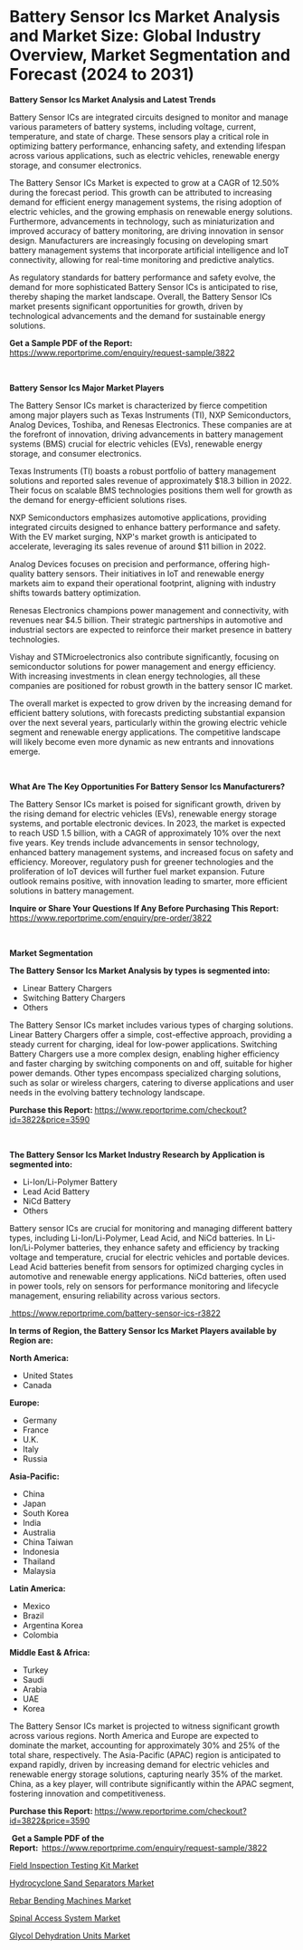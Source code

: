 <p><h1>Battery Sensor Ics Market Analysis and Market Size: Global Industry Overview, Market Segmentation and Forecast (2024 to 2031)</h1></p><p><strong>Battery Sensor Ics Market Analysis and Latest Trends</strong></p>
<p><p>Battery Sensor ICs are integrated circuits designed to monitor and manage various parameters of battery systems, including voltage, current, temperature, and state of charge. These sensors play a critical role in optimizing battery performance, enhancing safety, and extending lifespan across various applications, such as electric vehicles, renewable energy storage, and consumer electronics.</p><p>The Battery Sensor ICs Market is expected to grow at a CAGR of 12.50% during the forecast period. This growth can be attributed to increasing demand for efficient energy management systems, the rising adoption of electric vehicles, and the growing emphasis on renewable energy solutions. Furthermore, advancements in technology, such as miniaturization and improved accuracy of battery monitoring, are driving innovation in sensor design. Manufacturers are increasingly focusing on developing smart battery management systems that incorporate artificial intelligence and IoT connectivity, allowing for real-time monitoring and predictive analytics.</p><p>As regulatory standards for battery performance and safety evolve, the demand for more sophisticated Battery Sensor ICs is anticipated to rise, thereby shaping the market landscape. Overall, the Battery Sensor ICs market presents significant opportunities for growth, driven by technological advancements and the demand for sustainable energy solutions.</p></p>
<p><strong>Get a Sample PDF of the Report:&nbsp;</strong> <a href="https://www.reportprime.com/enquiry/request-sample/3822">https://www.reportprime.com/enquiry/request-sample/3822</a></p>
<p>&nbsp;</p>
<p><strong>Battery Sensor Ics Major Market Players</strong></p>
<p><p>The Battery Sensor ICs market is characterized by fierce competition among major players such as Texas Instruments (TI), NXP Semiconductors, Analog Devices, Toshiba, and Renesas Electronics. These companies are at the forefront of innovation, driving advancements in battery management systems (BMS) crucial for electric vehicles (EVs), renewable energy storage, and consumer electronics.</p><p>Texas Instruments (TI) boasts a robust portfolio of battery management solutions and reported sales revenue of approximately $18.3 billion in 2022. Their focus on scalable BMS technologies positions them well for growth as the demand for energy-efficient solutions rises.</p><p>NXP Semiconductors emphasizes automotive applications, providing integrated circuits designed to enhance battery performance and safety. With the EV market surging, NXP's market growth is anticipated to accelerate, leveraging its sales revenue of around $11 billion in 2022.</p><p>Analog Devices focuses on precision and performance, offering high-quality battery sensors. Their initiatives in IoT and renewable energy markets aim to expand their operational footprint, aligning with industry shifts towards battery optimization.</p><p>Renesas Electronics champions power management and connectivity, with revenues near $4.5 billion. Their strategic partnerships in automotive and industrial sectors are expected to reinforce their market presence in battery technologies.</p><p>Vishay and STMicroelectronics also contribute significantly, focusing on semiconductor solutions for power management and energy efficiency. With increasing investments in clean energy technologies, all these companies are positioned for robust growth in the battery sensor IC market.</p><p>The overall market is expected to grow driven by the increasing demand for efficient battery solutions, with forecasts predicting substantial expansion over the next several years, particularly within the growing electric vehicle segment and renewable energy applications. The competitive landscape will likely become even more dynamic as new entrants and innovations emerge.</p></p>
<p>&nbsp;</p>
<p><strong>What Are The Key Opportunities For Battery Sensor Ics Manufacturers?</strong></p>
<p><p>The Battery Sensor ICs market is poised for significant growth, driven by the rising demand for electric vehicles (EVs), renewable energy storage systems, and portable electronic devices. In 2023, the market is expected to reach USD 1.5 billion, with a CAGR of approximately 10% over the next five years. Key trends include advancements in sensor technology, enhanced battery management systems, and increased focus on safety and efficiency. Moreover, regulatory push for greener technologies and the proliferation of IoT devices will further fuel market expansion. Future outlook remains positive, with innovation leading to smarter, more efficient solutions in battery management.</p></p>
<p><strong>Inquire or Share Your Questions If Any Before Purchasing This Report:</strong> <a href="https://www.reportprime.com/enquiry/pre-order/3822">https://www.reportprime.com/enquiry/pre-order/3822</a></p>
<p>&nbsp;</p>
<p><strong>Market Segmentation</strong></p>
<p><strong>The Battery Sensor Ics Market Analysis by types is segmented into:</strong></p>
<p><ul><li>Linear Battery Chargers</li><li>Switching Battery Chargers</li><li>Others</li></ul></p>
<p><p>The Battery Sensor ICs market includes various types of charging solutions. Linear Battery Chargers offer a simple, cost-effective approach, providing a steady current for charging, ideal for low-power applications. Switching Battery Chargers use a more complex design, enabling higher efficiency and faster charging by switching components on and off, suitable for higher power demands. Other types encompass specialized charging solutions, such as solar or wireless chargers, catering to diverse applications and user needs in the evolving battery technology landscape.</p></p>
<p><strong>Purchase this Report:&nbsp;</strong><a href="https://www.reportprime.com/checkout?id=3822&price=3590">https://www.reportprime.com/checkout?id=3822&price=3590</a></p>
<p>&nbsp;</p>
<p><strong>The Battery Sensor Ics Market Industry Research by Application is segmented into:</strong></p>
<p><ul><li>Li-Ion/Li-Polymer Battery</li><li>Lead Acid Battery</li><li>NiCd Battery</li><li>Others</li></ul></p>
<p><p>Battery sensor ICs are crucial for monitoring and managing different battery types, including Li-Ion/Li-Polymer, Lead Acid, and NiCd batteries. In Li-Ion/Li-Polymer batteries, they enhance safety and efficiency by tracking voltage and temperature, crucial for electric vehicles and portable devices. Lead Acid batteries benefit from sensors for optimized charging cycles in automotive and renewable energy applications. NiCd batteries, often used in power tools, rely on sensors for performance monitoring and lifecycle management, ensuring reliability across various sectors.</p></p>
<p><a href="https://www.reportprime.com/battery-sensor-ics-r3822">&nbsp;https://www.reportprime.com/battery-sensor-ics-r3822</a></p>
<p><strong>In terms of Region, the Battery Sensor Ics Market Players available by Region are:</strong></p>
<p>
    <p> <strong> North America: </strong>
        <ul>
            <li>United States</li>
            <li>Canada</li>
        </ul>
        </p> 
    <p> <strong> Europe: </strong>
        <ul>
            <li>Germany</li>
            <li>France</li>
            <li>U.K.</li>
            <li>Italy</li>
            <li>Russia</li>
        </ul>
        </p> 
    <p> <strong> Asia-Pacific: </strong>
        <ul>
            <li>China</li>
            <li>Japan</li>
            <li>South Korea</li>
            <li>India</li>
            <li>Australia</li>
            <li>China Taiwan</li>
            <li>Indonesia</li>
            <li>Thailand</li>
            <li>Malaysia</li>
        </ul>
        </p> 
    <p> <strong> Latin America: </strong>
        <ul>
            <li>Mexico</li>
            <li>Brazil</li>
            <li>Argentina Korea</li>
            <li>Colombia</li>
        </ul>
        </p> 
    <p> <strong> Middle East & Africa: </strong>
        <ul>
            <li>Turkey</li>
            <li>Saudi</li>
            <li>Arabia</li>
            <li>UAE</li>
            <li>Korea</li>
        </ul>
    </p>
    </p>
<p><p>The Battery Sensor ICs market is projected to witness significant growth across various regions. North America and Europe are expected to dominate the market, accounting for approximately 30% and 25% of the total share, respectively. The Asia-Pacific (APAC) region is anticipated to expand rapidly, driven by increasing demand for electric vehicles and renewable energy storage solutions, capturing nearly 35% of the market. China, as a key player, will contribute significantly within the APAC segment, fostering innovation and competitiveness.</p></p>
<p><strong>Purchase this Report: </strong><a href="https://www.reportprime.com/checkout?id=3822&price=3590">https://www.reportprime.com/checkout?id=3822&price=3590</a></p>
<p>&nbsp;<strong>Get a Sample PDF of the Report:&nbsp;&nbsp;</strong><a href="https://www.reportprime.com/enquiry/request-sample/3822">https://www.reportprime.com/enquiry/request-sample/3822</a></p>
<p><strong></strong></p>
<p><p><a href="https://issuu.com/reportprime-2/docs/field-inspection-testing-kit-market_c84628e3963649">Field Inspection Testing Kit Market</a></p><p><a href="https://www.linkedin.com/pulse/evaluating-global-hydrocyclone-sand-separators-market-trends-t7bic?trackingId=7jFNWBdFRgSUPLnAViFOWA%3D%3D">Hydrocyclone Sand Separators Market</a></p><p><a href="https://www.linkedin.com/pulse/rebar-bending-machines-market-trends-regional-insights-qzmwc?trackingId=2CmXAbDBT7eFtI4oc895Jw%3D%3D">Rebar Bending Machines Market</a></p><p><a href="https://issuu.com/reportprime-2/docs/spinal-access-system-market-size-20_207e0d348dd650">Spinal Access System Market</a></p><p><a href="https://www.linkedin.com/pulse/glycol-dehydration-units-industry-analysis-report-its-b7ric?trackingId=fvscrwbFSxO3UqocbAgdSg%3D%3D">Glycol Dehydration Units Market</a></p></p>